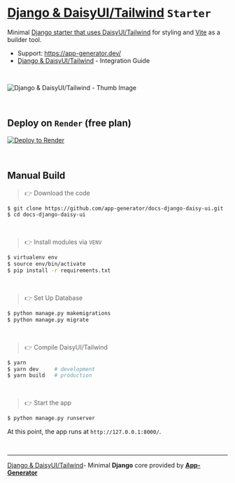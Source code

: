 # [Django & DaisyUI/Tailwind](https://app-generator.dev/docs/technologies/django/integrate-daisyui.html) `Starter`

Minimal [Django starter that uses DaisyUI/Tailwind](https://app-generator.dev/docs/technologies/django/integrate-daisyui.html) for styling and [Vite](https://app-generator.dev/docs/technologies/vite/index.html) as a builder tool.

- Support: https://app-generator.dev/
- [Django & DaisyUI/Tailwind](https://app-generator.dev/docs/technologies/django/integrate-daisyui.html) - Integration Guide

<br /> 

![Django & DaisyUI/Tailwind - Thumb Image](https://github.com/user-attachments/assets/dc9be8f6-dda7-4964-8273-594b21121222)

<br />

## Deploy on `Render` (free plan)

[![Deploy to Render](https://render.com/images/deploy-to-render-button.svg)](https://render.com/deploy)

<br /> 

## Manual Build 

> 👉 Download the code  

```bash
$ git clone https://github.com/app-generator/docs-django-daisy-ui.git
$ cd docs-django-daisy-ui
```

<br />

> 👉 Install modules via `VENV`  

```bash
$ virtualenv env
$ source env/bin/activate
$ pip install -r requirements.txt
```

<br />

> 👉 Set Up Database

```bash
$ python manage.py makemigrations
$ python manage.py migrate
```

<br />

> 👉 Compile DaisyUI/Tailwind

```bash
$ yarn 
$ yarn dev     # development
$ yarn build   # production
```

<br />

> 👉 Start the app

```bash
$ python manage.py runserver
```

At this point, the app runs at `http://127.0.0.1:8000/`. 

<br />

---
[Django & DaisyUI/Tailwind](https://app-generator.dev/docs/technologies/django/integrate-daisyui.html)- Minimal **Django** core provided by **[App-Generator](https://app-generator.dev/)**
